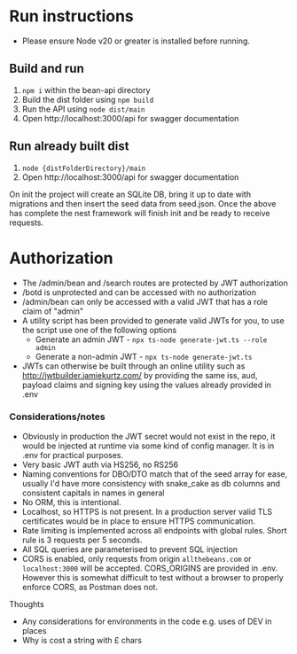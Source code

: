 # Run instructions
- Please ensure Node v20 or greater is installed before running. 

## Build and run
1. `npm i` within the bean-api directory 
2. Build the dist folder using `npm build`
3. Run the API using `node dist/main`
4. Open http://localhost:3000/api for swagger documentation

## Run already built dist
1. `node {distFolderDirectory}/main`
2. Open http://localhost:3000/api for swagger documentation




On init the project will create an SQLite DB, bring it up to date with migrations and then insert the seed data from seed.json. 
Once the above has complete the nest framework will finish init and be ready to receive requests. 

# Authorization
- The /admin/bean and /search routes are protected by JWT authorization 
- /botd is unprotected and can be accessed with no authorization
- /admin/bean can only be accessed with a valid JWT that has a role claim of "admin"
- A utility script has been provided to generate valid JWTs for you, to use the script use one of the following options
    - Generate an admin JWT - `npx ts-node generate-jwt.ts --role admin`
    - Generate a non-admin JWT - `npx ts-node generate-jwt.ts` 
- JWTs can otherwise be built through an online utility such as http://jwtbuilder.jamiekurtz.com/ by providing the same iss, aud, payload claims and signing key using the values already provided in .env 

### Considerations/notes 
- Obviously in production the JWT secret would not exist in the repo, it would be injected at runtime via some kind of config manager. It is in .env for practical purposes.
- Very basic JWT auth via HS256, no RS256 
- Naming conventions for DBO/DTO match that of the seed array for ease, usually I'd have more consistency with snake_cake as db columns and consistent capitals in names in general
- No ORM, this is intentional. 
- Localhost, so HTTPS is not present. In a production server valid TLS certificates would be in place to ensure HTTPS communication.
- Rate limiting is implemented across all endpoints with global rules. Short rule is 3 requests per 5 seconds.
- All SQL queries are parameterised to prevent SQL injection
- CORS is enabled, only requests from origin `allthebeans.com` or `localhost:3000` will be accepted. CORS_ORIGINS are provided in .env. However this is somewhat difficult to test without a browser to properly enforce CORS, as Postman does not. 

Thoughts
- Any considerations for environments in the code e.g. uses of DEV in places
- Why is cost a string with £ chars

